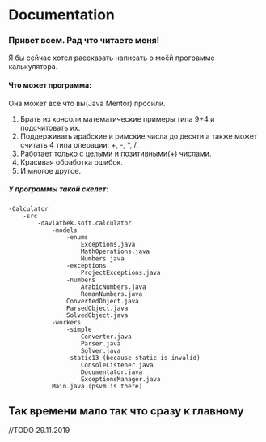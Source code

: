 # **Documentation**
### Привет всем. Рад что читаете меня!

Я бы сейчас хотел ~~рассказать~~ написать о моёй
программе калькулятора.

#### Что может программа:
Она может все что вы(Java Mentor) просили.
1. Брать из консоли математические примеры типа 9+4 и подсчитовать их.
2. Поддерживать арабские и римские числа до десяти
    а также может считать 4 типа операции: +, -, *, /. 
3. Работает только с целыми и позитивными(+) числами.
4. Красивая обработка ошибок.
5. И многое другое.

##### У программы такой скелет:

    -Calculator
        -src
            -davlatbek.soft.calculator
                -models
                    -enums
                        Exceptions.java
                        MathOperations.java
                        Numbers.java
                    -exceptions
                        ProjectExceptions.java
                    -numbers
                        ArabicNumbers.java
                        RomanNumbers.java
                    ConvertedObject.java
                    ParsedObject.java
                    SolvedObject.java
                -workers
                    -simple
                        Converter.java
                        Parser.java
                        Solver.java
                    -static13 (because static is invalid)
                        ConsoleListener.java
                        Documentator.java
                        ExceptionsManager.java
                Main.java (psvm is there)
 
## Так времени мало так что сразу к главному
 //TODO 29.11.2019